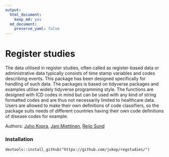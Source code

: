 ```yaml
---
output: 
  html_document: 
    keep_md: yes
  md_document:
    preserve_yaml: false
---
```



Register studies
======

<!-- README.md is generated from README.Rmd. Please edit that file -->

The data utilised in register studies, often called as register-based data or administrative data typically consists of time stamp variables and codes describing events. This package has been designed specifically for handling of such data. The packages is based on tidyverse packages and examples utilise widely tidyverse programming style. The functions are designed with ICD codes in mind but can be used with any kind of string formatted codes and are thus not necessarily limited to healthcare data. Users are allowed to make their own definitions of code classifiers, so the package suits needs of different countries having their own code definitions of disease codes for example.

Authors: [Juho Kopra](https://github.com/jukop), [Jani Miettinen](https://github.com/janikmiet), [Reijo Sund](https://github.com/rsund)


### Installation

```
devtools::install_github("https://github.com/jukop/regstudies/")
```

